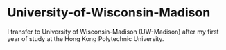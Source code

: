 # University-of-Wisconsin-Madison

I transfer to University of Wisconsin-Madison (UW-Madison) after my first year of study at the Hong Kong Polytechnic University.
